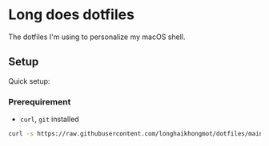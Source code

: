 # Long does dotfiles

The dotfiles I'm using to personalize my macOS shell.

## Setup

Quick setup:

### Prerequirement
- `curl`, `git` installed

```sh
curl -s https://raw.githubusercontent.com/longhaikhongmot/dotfiles/main/setup.sh | sh
```
